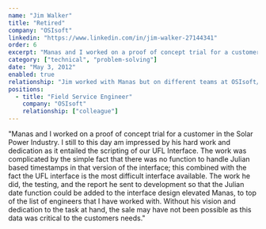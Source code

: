 ```yaml
---
name: "Jim Walker"
title: "Retired"
company: "OSIsoft"
linkedin: "https://www.linkedin.com/in/jim-walker-27144341"
order: 6
excerpt: "Manas and I worked on a proof of concept trial for a customer in the Solar Power Industry. I still to this day am impressed by his hard work and dedication... Without his vision and dedication to the task at hand, the sale may have not been possible as this data was critical to the customers needs."
category: ["technical", "problem-solving"]
date: "May 3, 2012"
enabled: true
relationship: "Jim worked with Manas but on different teams at OSIsoft/AVEVA"
positions:
  - title: "Field Service Engineer"
    company: "OSIsoft"
    relationship: ["colleague"]
---
```


"Manas and I worked on a proof of concept trial for a customer in the Solar Power Industry. I still to this day am impressed by his hard work and dedication as it entailed the scripting of our UFL Interface. The work was complicated by the simple fact that there was no function to handle Julian based timestamps in that version of the interface; this combined with the fact the UFL interface is the most difficult interface available. The work he did, the testing, and the report he sent to development so that the Julian date function could be added to the interface design elevated Manas, to top of the list of engineers that I have worked with. Without his vision and dedication to the task at hand, the sale may have not been possible as this data was critical to the customers needs."
